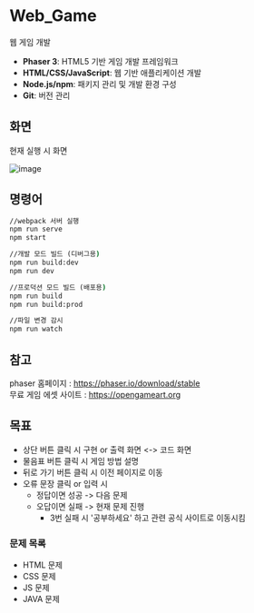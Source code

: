 # Web_Game
웹 게임 개발

- **Phaser 3**: HTML5 기반 게임 개발 프레임워크
- **HTML/CSS/JavaScript**: 웹 기반 애플리케이션 개발
- **Node.js/npm**: 패키지 관리 및 개발 환경 구성
- **Git**: 버전 관리

## 화면

현재 실행 시 화면

![image](https://github.com/DevBackSu/Web_Game/assets/88326586/94700957-0393-4cb1-9042-b2cdce963bbd)

## 명령어

```cmd
//webpack 서버 실행
npm run serve
npm start

//개발 모드 빌드 (디버그용)
npm run build:dev
npm run dev

//프로덕션 모드 빌드 (배포용)
npm run build
npm run build:prod

//파일 변경 감시
npm run watch
```

## 참고

phaser 홈페이지 : https://phaser.io/download/stable<br/>
무료 게임 에셋 사이트 : https://opengameart.org

## 목표
- 상단 버튼 클릭 시 구현 or 출력 화면 <-> 코드 화면
- 물음표 버튼 클릭 시 게임 방법 설명
- 뒤로 가기 버튼 클릭 시 이전 페이지로 이동
- 오류 문장 클릭 or 입력 시
  - 정답이면 성공 -> 다음 문제
  - 오답이면 실패 -> 현재 문제 진행
    - 3번 실패 시 '공부하세요' 하고 관련 공식 사이트로 이동시킴

### 문제 목록
- HTML 문제
- CSS 문제
- JS 문제
- JAVA 문제